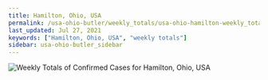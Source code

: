 ```yaml
---
title: Hamilton, Ohio, USA
permalink: /usa-ohio-butler/weekly_totals/usa-ohio-hamilton-weekly_totals.html
last_updated: Jul 27, 2021
keywords: ["Hamilton, Ohio, USA", "weekly totals"]
sidebar: usa-ohio-butler_sidebar
---
```


![Weekly Totals of Confirmed Cases for Hamilton, Ohio, USA](/covid_tracker/images/graphs/usa-ohio-hamilton-weekly_totals_graph.png)
